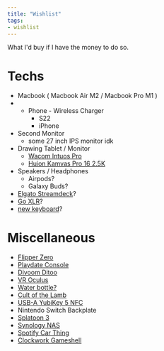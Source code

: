 ```yaml
---
title: "Wishlist"
tags:
- wishlist
---
```


What I'd buy if I have the money to do so.

# Techs
-  Macbook ( Macbook Air M2 / Macbook Pro M1 )
- - Phone
		- Wireless Charger
	- S22
	- iPhone
- Second Monitor
	- some 27 inch IPS monitor idk
- Drawing Tablet / Monitor
	- [Wacom Intuos Pro](https://www.wacom.com/th-th/products/wacom-intuos-pro)
	- [Huion Kamvas Pro 16 2.5K](https://www.huion.com/pen_display/KamvasPro/kamvas-pro-16-2k.html)
- Speakers / Headphones
	- Airpods?
	- Galaxy Buds?
- [Elgato Streamdeck](https://www.elgato.com/en)?
- [Go XLR](https://www.tc-helicon.com/product.html?modelCode=P0CQK)?
-  [new keyboard](keyboard.md)?
 
# Miscellaneous
- [Flipper Zero](https://flipperzero.one)
- [Playdate Console](https://play.date)
- [Divoom Ditoo](https://divoom.com/products/divoom-ditooplus)
-  [VR Oculus](https://store.facebook.com/quest/)
- [Water bottle?](https://www.kleankanteen.com)
- [Cult of the Lamb](https://www.cultofthelamb.com/)
- [USB-A YubiKey 5 NFC](https://www.yubico.com/th/product/yubikey-5-nfc/)
- Nintendo Switch Backplate
- [Splatoon 3](https://www.nintendo.com/store/products/splatoon-3-switch/)
- [Synology NAS](https://www.synology.com/en-global)
- [Spotify Car Thing](https://carthing.spotify.com/)
-  [Clockwork Gameshell](https://www.clockworkpi.com/gameshell)
